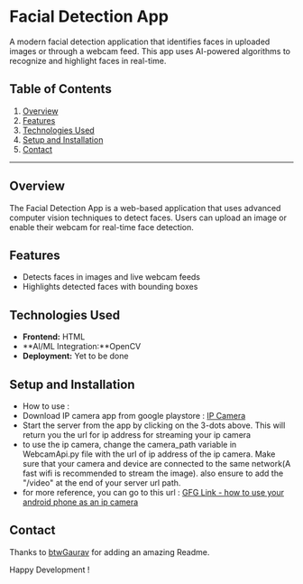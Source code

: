 # Facial Detection App

A modern facial detection application that identifies faces in uploaded images or through a webcam feed. This app uses AI-powered algorithms to recognize and highlight faces in real-time.

## Table of Contents

1. [Overview](#overview)
2. [Features](#features)
3. [Technologies Used](#technologies-used)
4. [Setup and Installation](#setup-and-installation)
5. [Contact](#contact)

---

## Overview

The Facial Detection App is a web-based application that uses advanced computer vision techniques to detect faces. Users can upload an image or enable their webcam for real-time face detection.

## Features

- Detects faces in images and live webcam feeds
- Highlights detected faces with bounding boxes

## Technologies Used

- **Frontend:** HTML
- **AI/ML Integration:**OpenCV
- **Deployment:** Yet to be done

## Setup and Installation

- How to use :
- Download IP camera app from google playstore : [IP Camera](https://play.google.com/store/apps/details?id=com.pas.webcam&hl=en_IN)
- Start the server from the app by clicking on the 3-dots above. This will return you the url for ip address for streaming your ip camera
- to use the ip camera, change the camera_path variable in WebcamApi.py file with the url of ip address of the ip camera. Make sure that your camera and device are connected to the same network(A fast wifi is recommended to stream the image). also ensure to add the "/video" at the end of your server url path.
- for more reference, you can go to this url : [GFG Link - how to use your android phone as an ip camera](https://www.geeksforgeeks.org/connect-your-android-phone-camera-to-opencv-python/)

## Contact

Thanks to [btwGaurav](https://github.com/btwGaurav) for adding an amazing Readme.

Happy Development !
